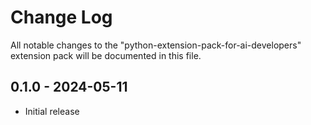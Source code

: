 # Change Log

All notable changes to the "python-extension-pack-for-ai-developers" extension pack will be documented in this file.

## 0.1.0 - 2024-05-11

* Initial release
